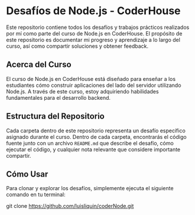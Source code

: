 # Desafíos de Node.js - CoderHouse

Este repositorio contiene todos los desafíos y trabajos prácticos realizados por mí como parte del curso de Node.js en CoderHouse. El propósito de este repositorio es documentar mi progreso y aprendizaje a lo largo del curso, así como compartir soluciones y obtener feedback.

## Acerca del Curso

El curso de Node.js en CoderHouse está diseñado para enseñar a los estudiantes cómo construir aplicaciones del lado del servidor utilizando Node.js. A través de este curso, estoy adquiriendo habilidades fundamentales para el desarrollo backend.

## Estructura del Repositorio

Cada carpeta dentro de este repositorio representa un desafío específico asignado durante el curso. Dentro de cada carpeta, encontrarás el código fuente junto con un archivo `README.md` que describe el desafío, cómo ejecutar el código, y cualquier nota relevante que considere importante compartir.

## Cómo Usar

Para clonar y explorar los desafíos, simplemente ejecuta el siguiente comando en tu terminal:

git clone https://github.com/luisliquin/coderNode.git